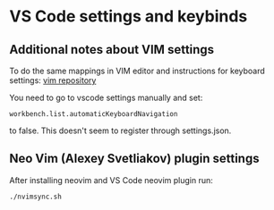 # VS Code settings and keybinds

## Additional notes about VIM settings

To do the same mappings in VIM editor and instructions for keyboard settings: [vim repository](https://github.com/rampemus/.vim)

You need to go to vscode settings manually and set:

`workbench.list.automaticKeyboardNavigation`

to false. This doesn't seem to register through settings.json.

## Neo Vim (Alexey Svetliakov) plugin settings

After installing neovim and VS Code neovim plugin run:

`./nvimsync.sh`